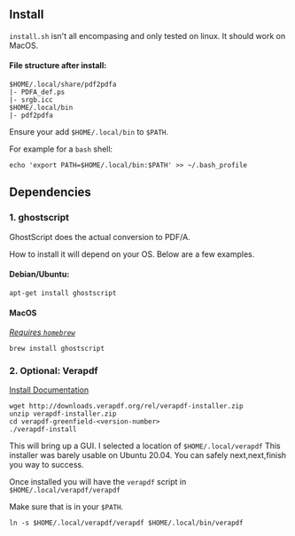 ## Install
`install.sh` isn't all encompasing and only tested on linux. It should work on MacOS.

#### File structure after install:

```
$HOME/.local/share/pdf2pdfa
|- PDFA_def.ps
|- srgb.icc
$HOME/.local/bin
|- pdf2pdfa
```
Ensure your add `$HOME/.local/bin` to `$PATH`.

For example for a `bash` shell:
```
echo 'export PATH=$HOME/.local/bin:$PATH' >> ~/.bash_profile
```


## Dependencies

### 1. ghostscript
GhostScript does the actual conversion to PDF/A.

How to install it will depend on your OS. Below are a few examples.

#### Debian/Ubuntu:
```
apt-get install ghostscript
```

#### MacOS
[*Requires `homebrew`*](https://formulae.brew.sh/formula/ghostscript)
```
brew install ghostscript
````

### 2. Optional: Verapdf
[Install Documentation](https://docs.verapdf.org/install)

```
wget http://downloads.verapdf.org/rel/verapdf-installer.zip
unzip verapdf-installer.zip
cd verapdf-greenfield-<version-number>
./verapdf-install
```
This will bring up a GUI. I selected a location of `$HOME/.local/verapdf`
This installer was barely usable on Ubuntu 20.04. You can safely next,next,finish you way to success.

Once installed you will have the `verapdf` script in `$HOME/.local/verapdf/verapdf`

Make sure that is in your `$PATH`.

```
ln -s $HOME/.local/verapdf/verapdf $HOME/.local/bin/verapdf
```
